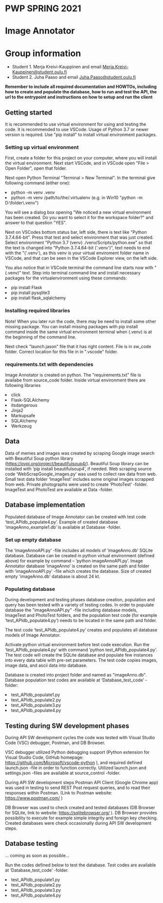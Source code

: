 # PWP SPRING 2021
# Image Annotator
# Group information
* Student 1. Merja Kreivi-Kauppinen and email Merja.Kreivi-Kauppinen@student.oulu.fi
* Student 2. Juha Paaso             and email Juha.Paaso@student.oulu.fi

__Remember to include all required documentation and HOWTOs, including how to create and populate the database, how to run and test the API, the url to the entrypoint and instructions on how to setup and run the client__

## Getting started
It is recommended to use virtual environment for using and testing the code. It is recommended to use VSCode.  Usage of Python 3.7 or newer version is required. Use "pip install" to install virtual environment packages.

### Setting up virtual environment
First, create a folder for this project on your computer, where you will install the virtual environment. 
Next start VSCode, and in VSCode open "File > Open Folder", open that folder.

Next open Python Terminal "Terminal > New Terminal". In the terminal give following command (either one): 

<li>  python -m venv .venv </li>
<li>  python -m venv /path/to/the/.virtualenv (e.g. in Win10 "python -m D:\folder\.venv") </li>
   
You will see a dialog box opening "We noticed a new virtual environment has been created. Do you want to select it for the workspace folder?" and answer to that question "YES". 

Next on VSCodes bottom status bar, left side, there is text like "Python 3.7.4.64-bit". Press that test and select environment that was just created. Select environment "Python 3.7 (venv) ./venv/Scripts/python.exe" so that the text is changed into "Python 3.7.4.64-bit ('.venv')", text needs to end with the "('.venv'), as this venv is your virtual enviroment folder name in VSCode, and that can be seen in the VSCode Explorer view, on the left side. 

You also notice that in VSCode terminal the command line starts now with "(.venv)" text. Step into terminal command line and install necessary packages for the virtualenvironment using these commands:

<li>  pip install Flask</li>
<li>  pip install pysqlite3</li>
<li>  pip install flask_sqlalchemy</li>

### Installing required libraries
Note! When you later run the code, there may be need to install some other missing package. You can install missing packages with pip install command inside the same virtual environment terminal when (.venv) is at the beginning of the command line. 

Next check "launch.jason" file that it has right content. File is in sw_code folder. Correct location for this file in in ".vscode" folder.

### requirements.txt with dependencies
Image Annotator is created on python. The "requirements.txt" file is availabe from source_code folder.
Inside virtual environment there are following libraries
<li> click </li>
<li> Flask-SQLAlchemy </li>
<li> itsdangerous </li>
<li> Jinja2 </li>
<li> Markupsafe </li>
<li> SQLAlchemy </li>
<li> Werkzeug </li>

## Data
Data of memes and images was created by scraping Google image search with Beautiful Soup python library (https://pypi.org/project/beautifulsoup4/). Beautiful Soup library can be installed with ‘pip install beautifulsoup4’, if needed. Web scraping source code ‘WebScrapGoogle_images.py’ was used to collect raw data from web. Small test data folder ‘ImageTest’ includes some original images scrapped from web. Private photographs were used to create ‘PhotoTest’ -folder. ImageTest and PhotoTest are available at Data -folder.

## Database implementation
Populated database of Image Annotator can be created with test code ‘test_APIdb_populate4.py’. Example of created database ‘imageAnno_example1.db’ is available at Database -folder.

### Set up empty database
The ‘imageAnnoAPI.py’ -file includes all models of ‘imageAnno.db’ SQLite database. Database can be created in python virtual environment (defined above) for example by command – ‘python imageAnnoAPI.py’. Image Annotator database ‘imageAnno’ is created on the same path and folder with ‘imageAnnoAPI.py’ -file which creates the database. Size of created empty 'imageAnno.db' database is about 24 kt.

### Populating database
During development and testing phases database creation, population and query has been tested with a variety of testing codes. In order to populate database the "imageAnnoAPI.py" -file including database models, ImageTest and PhotoTest folders, and the population test code (for example ‘test_APIdb_populate4.py’) needs to be located in the same path and folder. 

The test code ‘test_APIdb_populate4.py’ creates and populates all database models of Image Annotator.

Activate python virtual environment before test code execution. Run the ‘test_APIdb_populate4.py’ with command  ‘python test_APIdb_populate4.py’. The test code will create the SQLite database and populate few instances into every data table with pre-set parameters. The test code copies images, image data, and ascii data into database. 

Database is created into project folder and named as "imageAnno.db". Database population test codes are available at ‘Database_test_code’ -folder:
<li> test_APIdb_populate1.py </li>
<li> test_APIdb_populate2.py </li>
<li> test_APIdb_populate3.py </li>
<li> test_APIdb_populate4.py </li>

## Testing during SW development phases
During API SW development cycles the code was tested with Visual Studio Code (VSC) debugger, Postman, and DB Browser.

VSC debugger utilized Python debugging support (Python extension for Visual Studio Code, GitHub homepage: https://github.com/Microsoft/vscode-python ), and required defined launch.json -file in order to function correctly. Utilized launch.json and settings.json -files are available at source_control -folder.

During API SW development steps Postman API Client (Google Chrome app) was used in testing to send REST Post request queries, and to read their responses within Postman. (Link to Postman website: https://www.postman.com/ )

DB Browser was used to check created and tested databases (DB Browser for SQLite, link to website: https://sqlitebrowser.org/ ). DB Browser provides possibility to execute for example simple integrity and foreign key checking. Created databases were check occasionally during API SW development steps.

## Database testing

... coming as soon as possible...

Run the codes defined below to test the database. Test codes are available at ‘Database_test_code’ -folder.
<li> test_APIdb_populate1.py </li>
<li> test_APIdb_populate2.py </li>
<li> test_APIdb_populate3.py </li>
<li> test_APIdb_populate4.py </li>

